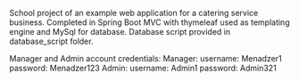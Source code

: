 School project of an example web application for a catering service business. Completed in Spring Boot MVC with thymeleaf used as templating engine and MySql for database. Database script provided in database_script folder.

Manager and Admin account credentials:
Manager: username: Menadzer1 password: Menadzer123
Admin: username: Admin1 password: Admin321
